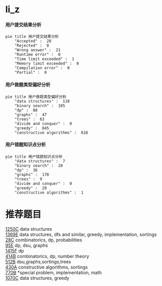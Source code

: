 # li_z

<!-- tabs:start -->



#### **用户提交结果分析**

```mermaid
pie title 用户提交结果分析
    "Accepted" :  28
    "Rejected" :  0
    "Wrong answer" :  21
    "Runtime error" :  0
    "Time limit exceeded" :  1
    "Memory limit exceeded" :  0
    "Compilation error" :  0
    "Partial" :  0
```

#### **用户做题类型偏好分析**

```mermaid
pie title 用户做题类型偏好分析
    "data structures" :  110
    "binary search" :  105
    "dp" :  88
    "graphs" :  47
    "trees" :  63
    "divide and conquer" :  0
    "greedy" :  845
    "constructive algorithms" :  618
```
#### **用户错题知识点分析**

```mermaid
pie title 用户错题知识点分析
    "data structures" :  7
    "binary search" :  28
    "dp" :  36
    "graphs" :  170
    "trees" :  9
    "divide and conquer" :  0
    "greedy" :  28
    "constructive algorithms" :  1
```



<!-- tabs:end -->
# 推荐题目
[1250C](https://codeforces.com/contest/1250/problem/C)		data structures		  
[1369E](https://codeforces.com/contest/1369/problem/E)		data structures,
                        dfs and similar,
                        greedy,
                        implementation,
                        sortings		  
[28C](https://codeforces.com/contest/28/problem/C)		combinatorics,
                        dp,
                        probabilities		  
[95E](https://codeforces.com/contest/95/problem/E)		dp,
                        dsu,
                        graphs		  
[1415F](https://codeforces.com/contest/1415/problem/F)		dp		  
[414B](https://codeforces.com/contest/414/problem/B)		combinatorics,
                        dp,
                        number theory		  
[512B](https://codeforces.com/contest/512/problem/B)		dsu,graphs,sortings,trees		  
[430A](https://codeforces.com/contest/430/problem/A)		constructive algorithms,
                        sortings		  
[770B](https://codeforces.com/contest/770/problem/B)		*special problem,
                        implementation,
                        math		  
[1070C](https://codeforces.com/contest/1070/problem/C)		data structures,
                        greedy		  
